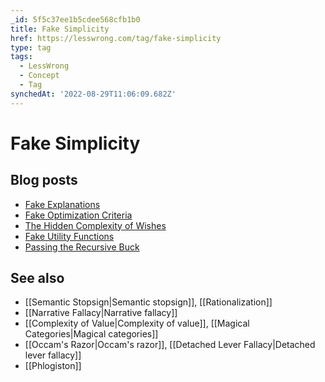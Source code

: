 ```yaml
---
_id: 5f5c37ee1b5cdee568cfb1b0
title: Fake Simplicity
href: https://lesswrong.com/tag/fake-simplicity
type: tag
tags:
  - LessWrong
  - Concept
  - Tag
synchedAt: '2022-08-29T11:06:09.682Z'
---
```

# Fake Simplicity

## Blog posts

- [Fake Explanations](http://lesswrong.com/lw/ip/fake_explanations/)
- [Fake Optimization Criteria](http://lesswrong.com/lw/kz/fake_optimization_criteria/)
- [The Hidden Complexity of Wishes](http://lesswrong.com/lw/ld/the_hidden_complexity_of_wishes/)
- [Fake Utility Functions](http://lesswrong.com/lw/lq/fake_utility_functions/)
- [Passing the Recursive Buck](http://lesswrong.com/lw/rd/passing_the_recursive_buck/)

## See also

- [[Semantic Stopsign|Semantic stopsign]], [[Rationalization]]
- [[Narrative Fallacy|Narrative fallacy]]
- [[Complexity of Value|Complexity of value]], [[Magical Categories|Magical categories]]
- [[Occam's Razor|Occam's razor]], [[Detached Lever Fallacy|Detached lever fallacy]]
- [[Phlogiston]]